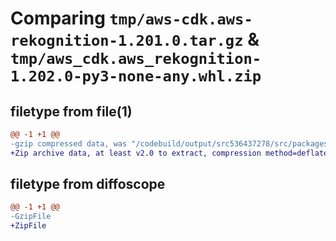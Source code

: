 # Comparing `tmp/aws-cdk.aws-rekognition-1.201.0.tar.gz` & `tmp/aws_cdk.aws_rekognition-1.202.0-py3-none-any.whl.zip`

## filetype from file(1)

```diff
@@ -1 +1 @@
-gzip compressed data, was "/codebuild/output/src536437278/src/packages/@aws-cdk/aws-rekognition/dist/python/aws-cdk.aws-rekognition-1.201.0.tar", last modified: Wed May 10 17:09:16 2023, max compression
+Zip archive data, at least v2.0 to extract, compression method=deflate
```

## filetype from diffoscope

```diff
@@ -1 +1 @@
-GzipFile
+ZipFile
```

